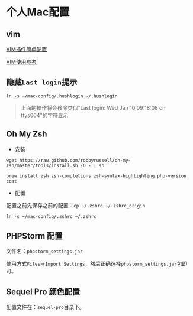 # 个人Mac配置

## vim

[VIM插件简单配置](.vim/README.md)

[VIM使用参考](vim.md)

## 隐藏`Last login`提示


```
ln -s ~/mac-config/.hushlogin ~/.hushlogin
```
> 上面的操作将会移除类似"Last login: Wed Jan 10 09:18:08 on ttys004"的字符显示

## Oh My Zsh

* 安装

```
wget https://raw.github.com/robbyrussell/oh-my-zsh/master/tools/install.sh -O - | sh

brew install zsh zsh-completions zsh-syntax-highlighting php-version ccat
```

* 配置

配置之前先保存之前的配置：`cp ~/.zshrc ~/.zshrc_origin`

```
ln -s ~/mac-config/.zshrc ~/.zshrc
```


## PHPStorm 配置

文件名：`phpstorm_settings.jar`

使用方式`Files`->`Import Settings`，然后正确选择`phpstorm_settings.jar`包即可。

## Sequel Pro 颜色配置

配置文件在：`sequel-pro`目录下。
